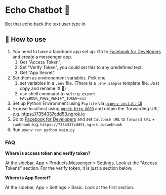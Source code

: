 # Echo Chatbot 👋

Bot that echo back the text user type in

## 🏫 How to use

1. You need to have a facebook app set up. Go to [Facebook for Developers](https://developers.facebook.com/apps/) and create a messenger app.
    1. Get "Access Token", 
    2. Set "Verify Token", you could set this to any predefined text. 
    3. Get "App Secret"
2. Set them as environement variables. Pick one
    1. set variables in a `.env` file. (There is a `.env.sample` template file. Just copy and rename it! 👨)
    2. use shell command to set e.g. `export FACEBOOK_PAGE_VERIFY_TOKEN=xxx` 
3. Set up Python Environment using `Pipfile` via [`pipenv install` cli](https://github.com/pypa/pipenv)
4. Expose localhost using [`ngrok http 8000`](https://ngrok.com/) and obtain the 'forwarding URL` e.g. https://7354337cdd53.ngrok.io
5. Go to [Facebook for Developers](https://developers.facebook.com/apps/) and set `Callback URL` to `forward URL` + `/webhook` e.g. `https://7354337cdd53.ngrok.io/webhook`
6. Run `pyenv run python main.py`

### FAQ
**Where is access token and verify token?**

At the sidebar, App > Products.Messenger > Settings. Look at the "Access Tokens" section.
For the verify token, it is just a section below.

**Where is App Secret?**

At the sidebar, App > Settings > Basic. Look at the first section.
